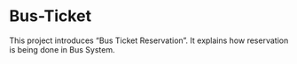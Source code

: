# Bus-Ticket
This project introduces “Bus Ticket Reservation”. It explains how reservation is being done in Bus System. 
